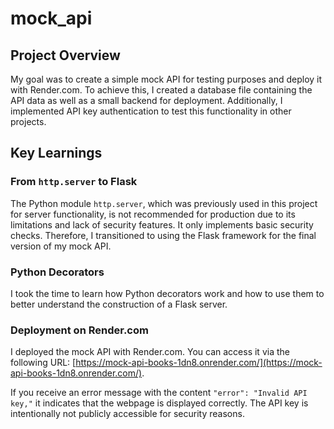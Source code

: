 # mock_api

## Project Overview
My goal was to create a simple mock API for testing purposes and deploy it with Render.com. To achieve this, I created a database file containing the API data as well as a small backend for deployment. Additionally, I implemented API key authentication to test this functionality in other projects.

## Key Learnings
### From `http.server` to Flask
The Python module `http.server`, which was previously used in this project for server functionality, is not recommended for production due to its limitations and lack of security features. It only implements basic security checks. Therefore, I transitioned to using the Flask framework for the final version of my mock API.

### Python Decorators
I took the time to learn how Python decorators work and how to use them to better understand the construction of a Flask server.

### Deployment on Render.com
I deployed the mock API with Render.com. You can access it via the following URL: [https://mock-api-books-1dn8.onrender.com/](https://mock-api-books-1dn8.onrender.com/). 

If you receive an error message with the content `"error": "Invalid API key,"` it indicates that the webpage is displayed correctly. The API key is intentionally not publicly accessible for security reasons.




